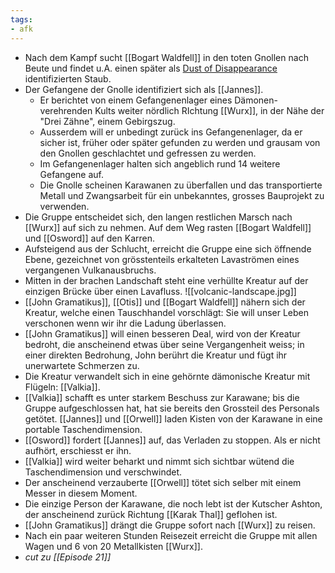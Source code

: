 ```yaml
---
tags:
- afk
---
```


- Nach dem Kampf sucht [[Bogart Waldfell]] in den toten Gnollen nach Beute und findet u.A. einen später als [Dust of Disappearance](https://www.dndbeyond.com/magic-items/4623-dust-of-disappearance) identifizierten Staub.
- Der Gefangene der Gnolle identifiziert sich als [[Jannes]].
	- Er berichtet von einem Gefangenenlager eines Dämonen-verehrenden Kults weiter nördlich RIchtung [[Wurx]], in der Nähe der "Drei Zähne", einem Gebirgszug.
	- Ausserdem will er unbedingt zurück ins Gefangenenlager, da er sicher ist, früher oder später gefunden zu werden und grausam von den Gnollen geschlachtet und gefressen zu werden.
	- Im Gefangenenlager halten sich angeblich rund 14 weitere Gefangene auf.
	- Die Gnolle scheinen Karawanen zu überfallen und das transportierte Metall und Zwangsarbeit für ein unbekanntes, grosses Bauprojekt zu verwenden.
- Die Gruppe entscheidet sich, den langen restlichen Marsch nach [[Wurx]] auf sich zu nehmen. Auf dem Weg rasten [[Bogart Waldfell]] und [[Osword]] auf den Karren. 
- Aufsteigend aus der Schlucht, erreicht die Gruppe eine sich öffnende Ebene, gezeichnet von grösstenteils erkalteten Lavaströmen eines vergangenen Vulkanausbruchs.
- Mitten in der brachen Landschaft steht eine verhüllte Kreatur auf der einzigen Brücke über einen Lavafluss.
![[volcanic-landscape.jpg]]
- [[John Gramatikus]], [[Otis]] und [[Bogart Waldfell]] nähern sich der Kreatur, welche einen Tauschhandel vorschlägt: Sie will unser Leben verschonen wenn wir ihr die Ladung überlassen.
- [[John Gramatikus]] will einen besseren Deal, wird von der Kreatur bedroht, die anscheinend etwas über seine Vergangenheit weiss; in einer direkten Bedrohung, John berührt die Kreatur und fügt ihr unerwartete Schmerzen zu.
- Die Kreatur verwandelt sich in eine gehörnte dämonische Kreatur mit Flügeln: [[Valkia]].
- [[Valkia]] schafft es unter starkem Beschuss zur Karawane; bis die Gruppe aufgeschlossen hat, hat sie bereits den Grossteil des Personals getötet. [[Jannes]] und [[Orwell]] laden Kisten von der Karawane in eine portable Taschendimension.
- [[Osword]] fordert [[Jannes]] auf, das Verladen zu stoppen. Als er nicht aufhört, erschiesst er ihn.
- [[Valkia]] wird weiter beharkt und nimmt sich sichtbar wütend die Taschendimension und verschwindet.
- Der anscheinend verzauberte [[Orwell]] tötet sich selber mit einem Messer in diesem Moment.
- Die einzige Person der Karawane, die noch lebt ist der Kutscher Ashton, der anscheinend zurück Richtung [[Karak Thal]] geflohen ist.
- [[John Gramatikus]] drängt die Gruppe sofort nach [[Wurx]] zu reisen.
- Nach ein paar weiteren Stunden Reisezeit erreicht die Gruppe mit allen Wagen und 6 von 20 Metallkisten [[Wurx]].
- *cut zu [[Episode 21]]*